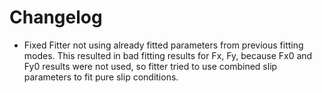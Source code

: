 # Changelog

- Fixed Fitter not using already fitted parameters from previous fitting modes.
    This resulted in bad fitting results for Fx, Fy, because Fx0 and Fy0 results
    were not used, so fitter tried to use combined slip parameters to fit
    pure slip conditions.
